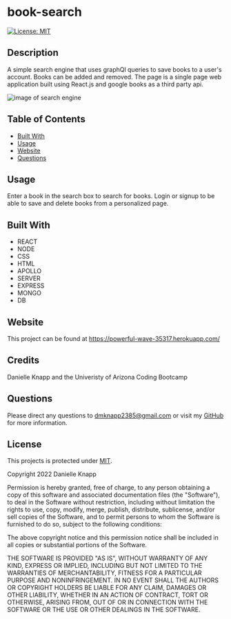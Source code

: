 # book-search

[![License: MIT](https://img.shields.io/badge/License-MIT-yellow.svg)](https://opensource.org/licenses/MIT)



## Description
A simple search engine that uses graphQl queries to save books to a user's account. Books can be added and removed. The page is a single page web application built using React.js and google books as a third party api.

    
![image of search engine](/search.png)
  


## Table of Contents

* [Built With](#built-with)
* [Usage](#usage)
* [Website](#website)
* [Questions](#questions)

## Usage
Enter a book in the search box to search for books. Login or signup to be able to save and delete books from a personalized page.
  
## Built With

* REACT
* NODE
* CSS
* HTML
* APOLLO
* SERVER
* EXPRESS
* MONGO
* DB
    
## Website

This project can be found at https://powerful-wave-35317.herokuapp.com/
  
## Credits
Danielle Knapp and the Univeristy of Arizona Coding Bootcamp

## Questions
Please direct any questions to dmknapp2385@gmail.com or visit my [GitHub](https://github.com/dmknapp2385) for more information. 

## License
This projects is protected under [MIT](license.txt).

Copyright 2022 Danielle Knapp

Permission is hereby granted, free of charge, to any person obtaining a copy of this software and associated documentation files (the "Software"), to deal in the Software without restriction, including without limitation the rights to use, copy, modify, merge, publish, distribute, sublicense, and/or sell copies of the Software, and to permit persons to whom the Software is furnished to do so, subject to the following conditions:

The above copyright notice and this permission notice shall be included in all copies or substantial portions of the Software.

THE SOFTWARE IS PROVIDED "AS IS", WITHOUT WARRANTY OF ANY KIND, EXPRESS OR IMPLIED, INCLUDING BUT NOT LIMITED TO THE WARRANTIES OF MERCHANTABILITY, FITNESS FOR A PARTICULAR PURPOSE AND NONINFRINGEMENT. IN NO EVENT SHALL THE AUTHORS OR COPYRIGHT HOLDERS BE LIABLE FOR ANY CLAIM, DAMAGES OR OTHER LIABILITY, WHETHER IN AN ACTION OF CONTRACT, TORT OR OTHERWISE, ARISING FROM, OUT OF OR IN CONNECTION WITH THE SOFTWARE OR THE USE OR OTHER DEALINGS IN THE SOFTWARE.
